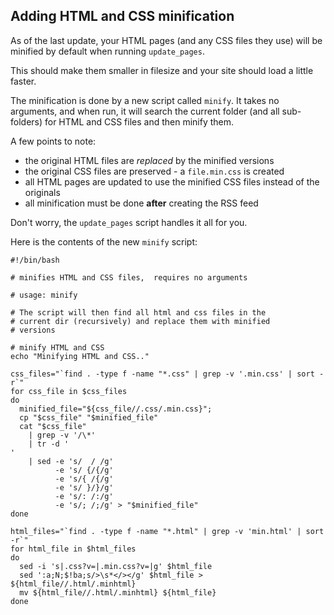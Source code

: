 ## Adding HTML and CSS minification

As of the last update, your HTML pages (and any CSS files they use) will be minified by default when running `update_pages`.

This should make them smaller in filesize and your site should load a little faster.

The minification is done by a new script called `minify`. It takes no arguments, and when run, it will search the current folder (and all sub-folders) for HTML and CSS files and then minify them.

A few points to note:

- the original HTML files are *replaced* by the minified versions
- the original CSS files are preserved - a `file.min.css` is created
- all HTML pages are updated to use the minified CSS files instead of the originals
- all minification must be done **after** creating the RSS feed

Don't worry, the `update_pages` script handles it all for you.

Here is the contents of the new `minify` script:

```shell
#!/bin/bash

# minifies HTML and CSS files,  requires no arguments

# usage: minify

# The script will then find all html and css files in the
# current dir (recursively) and replace them with minified
# versions

# minify HTML and CSS
echo "Minifying HTML and CSS.."

css_files="`find . -type f -name "*.css" | grep -v '.min.css' | sort -r`"
for css_file in $css_files
do
  minified_file="${css_file//.css/.min.css}";
  cp "$css_file" "$minified_file"
  cat "$css_file" 
    | grep -v '/\*' 
    | tr -d '
' 
    | sed -e 's/  / /g' 
          -e 's/ {/{/g' 
          -e 's/{ /{/g' 
          -e 's/ }/}/g' 
          -e 's/: /:/g' 
          -e 's/; /;/g' > "$minified_file"
done

html_files="`find . -type f -name "*.html" | grep -v 'min.html' | sort -r`"
for html_file in $html_files
do
  sed -i 's|.css?v=|.min.css?v=|g' $html_file
  sed ':a;N;$!ba;s/>\s*</></g' $html_file > ${html_file//.html/.minhtml}
  mv ${html_file//.html/.minhtml} ${html_file}
done

```
